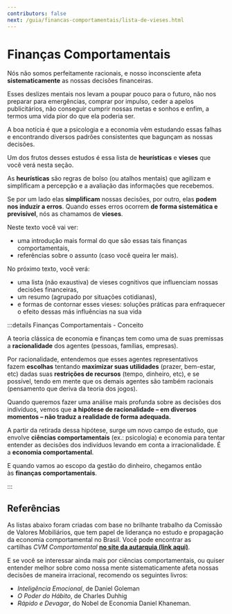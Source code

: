 ```yaml
---
contributors: false
next: /guia/financas-comportamentais/lista-de-vieses.html
---
```


# Finanças Comportamentais

Nós não somos perfeitamente racionais, e nosso inconsciente afeta **sistematicamente** as nossas decisões financeiras.

Esses deslizes mentais nos levam a poupar pouco para o futuro, não nos preparar para emergências, comprar por impulso, ceder a apelos publicitários, não conseguir cumprir nossas metas e sonhos e enfim, a termos uma vida pior do que ela poderia ser.

A boa notícia é que a psicologia e a economia vêm estudando essas falhas e encontrando diversos padrões consistentes que bagunçam as nossas decisões.

Um dos frutos desses estudos é essa lista de **heurísticas** e **vieses** que você verá nesta seção.

As **heurísticas** são regras de bolso (ou atalhos mentais) que agilizam e simplificam a percepção e a avaliação das informações que recebemos.

Se por um lado elas **simplificam** nossas decisões, por outro, elas **podem nos induzir a erros**. Quando esses erros ocorrem **de forma sistemática e previsível**, nós as chamamos de **vieses**.

Neste texto você vai ver:
- uma introdução mais formal do que são essas tais finanças comportamentais,
- referências sobre o assunto (caso você queira ler mais).

No próximo texto, você verá:
- uma lista (não exaustiva) de vieses cognitivos que influenciam nossas decisões financeiras,
- um resumo (agrupado por situações cotidianas),
- e formas de contornar esses vieses: soluções práticas para enfraquecer o efeito dessas más influências na sua vida

:::details Finanças Comportamentais - Conceito

A teoria clássica de economia e finanças tem como uma de suas premissas a **racionalidade** dos agentes (pessoas, famílias, empresas).

Por racionalidade, entendemos que esses agentes representativos fazem **escolhas** tentando **maximizar suas utilidades** (prazer, bem-estar, etc) dadas suas **restrições de recursos** (tempo, dinheiro, etc), e se possível, tendo em mente que os demais agentes são também racionais (pensamento que deriva da teoria dos jogos).

Quando queremos fazer uma análise mais profunda sobre as decisões dos indivíduos, vemos que **a hipótese de racionalidade – em diversos momentos – não traduz a realidade de forma adequada.**

A partir da retirada dessa hipótese, surge um novo campo de estudo, que envolve **ciências comportamentais** (ex.: psicologia) e economia para tentar entender as decisões dos indivíduos levando em conta a irracionalidade. É a **economia comportamental**.

E quando vamos ao escopo da gestão do dinheiro, chegamos então às **finanças comportamentais**.

:::


## Referências

As listas abaixo foram criadas com base no brilhante trabalho da Comissão de Valores Mobiliários, que tem papel de liderança no estudo e propagação da economia comportamental no Brasil. Você pode encontrar as cartilhas *CVM Comportamental* **[no site da autarquia (link aqui)](http://www.investidor.gov.br/publicacao/listacvmcomportamental.html)**.

E se você se interessar ainda mais por ciências comportamentais, ou quiser entender melhor sobre como nossa mente sistematicamente afeta nossas decisões de maneira irracional, recomendo os seguintes livros:

- *Inteligência Emocional*, de Daniel Goleman
- *O Poder do Hábito*, de Charles Duhhig
- *Rápido e Devagar*, do Nobel de Economia Daniel Khaneman.
